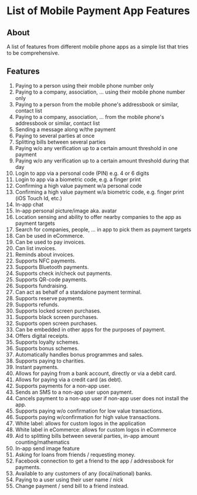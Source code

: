 # List of Mobile Payment App Features

## About

A list of features from different mobile phone apps as a simple list that tries to be comprehensive.

## Features

1. Paying to a person using their mobile phone number only
2. Paying to a company, association, ... using their mobile phone number only
3. Paying to a person from the mobile phone's addressbook or similar, contact list
4. Paying to a company, association, ... from the mobile phone's addressbook or similar, contact list
5. Sending a message along w/the payment
6. Paying to several parties at once
7. Splitting bills between several parties
8. Paying w/o any verification up to a certain amount threshold in one payment
9. Paying w/o any verification up to a certain amount threshold during that day
10. Login to app via a personal code (PIN) e.g. 4 or 6 digits
11. Login to app via a biometric code, e.g. a finger print
12. Confirming a high value payment w/a personal code
13. Confirming a high value payment w/a biometric code, e.g. finger print (iOS Touch Id, etc.)
14. In-app chat
15. In-app personal picture/image aka. avatar
16. Location sensing and ability to offer nearby companies to the app as payment targets
17. Search for companies, people, ... in app to pick them as payment targets
18. Can be used in eCommerce.
19. Can be used to pay invoices.
20. Can list invoices.
21. Reminds about invoices.
22. Supports NFC payments.
23. Supports Bluetooth payments.
24. Supports check in/check out payments.
25. Supports QR-code payments.
26. Supports fundraising.
27. Can act as behalf of a standalone payment terminal.
28. Supports reserve payments.
29. Supports refunds.
30. Supports locked screen purchases.
31. Supports black screen purchases.
32. Supports open screen purchases.
33. Can be embedded in other apps for the purposes of payment.
34. Offers digital receipts.
35. Supports loyalty schemes.
36. Supports bonus schemes.
37. Automatically handles bonus programmes and sales.
38. Supports paying to charities.
39. Instant payments.
40. Allows for paying from a bank account, directly or via a debit card.
41. Allows for paying via a credit card (as debt).
42. Supports payments for a non-app user.
43. Sends an SMS to a non-app user upon payment.
44. Cancels payment to a non-app user if non-app user does not install the app.
45. Supports paying w/o confirmation for low value transactions.
46. Supports paying w/confirmation for high value transactions.
47. White label: allows for custom logos in the application
48. White label in eCommerce: allows for custom logos in eCommerce
49. Aid to splitting bills between several parties, in-app amount counting/mathematics
50. In-app send image feature
51. Asking for loans from friends / requesting money.
52. Facebook connection to get a friend to the app / addressbook for payments.
53. Available to any customers of any (local/national) banks.
54. Paying to a user using their user name / nick
55. Change payment / send bill to a friend instead.
